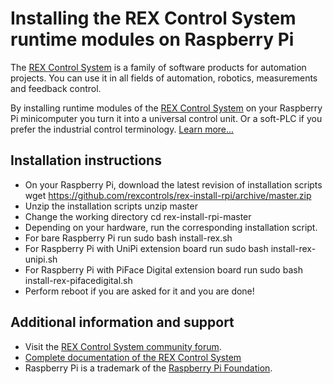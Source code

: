 Installing the REX Control System runtime modules on Raspberry Pi
=================================================================

The [REX Control System](https://www.rexcontrols.com/rex) is a family of
software products for automation projects. You can use it in all fields of
automation, robotics, measurements and feedback control.

By installing runtime modules of the [REX Control System](https://www.rexcontrols.com/rex)
on your Raspberry Pi minicomputer you turn it into a universal control unit. Or
a soft-PLC if you prefer the industrial control terminology. [Learn more...](https://www.rexcontrols.com/rex)

## Installation instructions ##
- On your Raspberry Pi, download the latest revision of installation scripts
    wget https://github.com/rexcontrols/rex-install-rpi/archive/master.zip
- Unzip the installation scripts
    unzip master
- Change the working directory
    cd rex-install-rpi-master
- Depending on your hardware, run the corresponding installation script.
- For bare Raspberry Pi run
    sudo bash install-rex.sh
- For Raspberry Pi with UniPi extension board run
    sudo bash install-rex-unipi.sh
- For Raspberry Pi with PiFace Digital extension board run
    sudo bash install-rex-pifacedigital.sh
- Perform reboot if you are asked for it and you are done!

## Additional information and support ##
- Visit the [REX Control System community forum](https://www.rexcontrols.com/forum).
- [Complete documentation of the REX Control System](http://www.rexcontrols.com/documentation-and-support)
- Raspberry Pi is a trademark of the [Raspberry Pi Foundation](http://www.raspberrypi.org).
